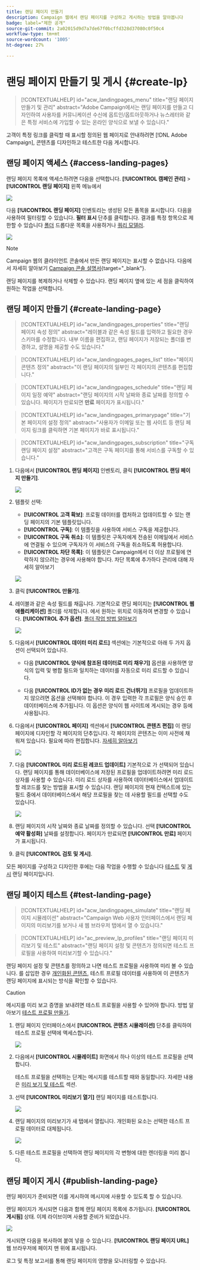 ```yaml
---
title: 랜딩 페이지 만들기
description: Campaign 웹에서 랜딩 페이지를 구성하고 게시하는 방법을 알아봅니다
badge: label="제한 공개"
source-git-commit: 2a02015d9d7a7de67f0bcffd328d37080c0f50c4
workflow-type: tm+mt
source-wordcount: '1005'
ht-degree: 27%

---
```


# 랜딩 페이지 만들기 및 게시 {#create-lp}

>[!CONTEXTUALHELP]
>id="acw_landingpages_menu"
>title="랜딩 페이지 만들기 및 관리"
>abstract="Adobe Campaign에서는 랜딩 페이지를 만들고 디자인하여 사용자를 커뮤니케이션 수신에 옵트인/옵트아웃하거나 뉴스레터와 같은 특정 서비스에 가입할 수 있는 온라인 양식으로 보낼 수 있습니다."

고객이 특정 링크를 클릭할 때 표시할 정의된 웹 페이지로 안내하려면 [!DNL Adobe Campaign], 콘텐츠를 디자인하고 테스트한 다음 게시합니다.

## 랜딩 페이지 액세스 {#access-landing-pages}

랜딩 페이지 목록에 액세스하려면 다음을 선택합니다. **[!UICONTROL 캠페인 관리]** > **[!UICONTROL 랜딩 페이지]** 왼쪽 메뉴에서

![](assets/lp-inventory.png)

다음 **[!UICONTROL 랜딩 페이지]** 인벤토리는 생성된 모든 품목을 표시합니다. 다음을 사용하여 필터링할 수 있습니다. **필터 표시** 단추를 클릭합니다. 결과를 특정 항목으로 제한할 수 있습니다 [폴더](../get-started/permissions.md#folders) 드롭다운 목록을 사용하거나 [쿼리 모델러](../query/query-modeler-overview.md).

![](assets/lp-inventory-filter.png)

<!--From this list, you can access the [landing page Live report](../reports/lp-report-live.md) or [landing page Global report](../reports/lp-report-global.md) for published items.-->

>[!NOTE]
>
>Campaign 웹의 클라이언트 콘솔에서 만든 랜딩 페이지는 표시할 수 없습니다. 다음에서 자세히 알아보기 [Campaign 콘솔 설명서](https://experienceleague.adobe.com/docs/campaign/campaign-v8/content/webapps.html){target="_blank"}.

<!--If you unpublish a landing page which is referenced in a message, the link to the landing page will be broken and an error page will be displayed. You cannot delete a published landing page. To delete it, you must first unpublish it.-->

랜딩 페이지를 복제하거나 삭제할 수 있습니다. 랜딩 페이지 옆에 있는 세 점을 클릭하여 원하는 작업을 선택합니다.

## 랜딩 페이지 만들기 {#create-landing-page}

>[!CONTEXTUALHELP]
>id="acw_landingpages_properties"
>title="랜딩 페이지 속성 정의"
>abstract="레이블과 같은 속성 필드를 입력하고 필요한 경우 스키마를 수정합니다. 내부 이름을 편집하고, 랜딩 페이지가 저장되는 폴더를 변경하고, 설명을 제공할 수도 있습니다."

>[!CONTEXTUALHELP]
>id="acw_landingpages_pages_list"
>title="페이지 콘텐츠 정의"
>abstract="이 랜딩 페이지의 일부인 각 페이지의 콘텐츠를 편집합니다."

>[!CONTEXTUALHELP]
>id="acw_landingpages_schedule"
>title="랜딩 페이지 일정 예약"
>abstract="랜딩 페이지의 시작 날짜와 종료 날짜를 정의할 수 있습니다. 페이지가 만료되면 **만료** 페이지가 표시됩니다."


>[!CONTEXTUALHELP]
>id="acw_landingpages_primarypage"
>title="기본 페이지의 설정 정의"
>abstract="사용자가 이메일 또는 웹 사이트 등 랜딩 페이지 링크를 클릭하면 기본 페이지가 바로 표시됩니다."

>[!CONTEXTUALHELP]
>id="acw_landingpages_subscription"
>title="구독 랜딩 페이지 설정"
>abstract="고객은 구독 페이지를 통해 서비스를 구독할 수 있습니다."

<!--The main steps to create landing pages are as follows:

![](assets/lp-creation-process.png)-->

1. 다음에서 **[!UICONTROL 랜딩 페이지]** 인벤토리, 클릭 **[!UICONTROL 랜딩 페이지 만들기]**.

   ![](assets/lp-create-button.png)

1. 템플릿 선택:
   * **[!UICONTROL 고객 확보]**: 프로필 데이터를 캡처하고 업데이트할 수 있는 랜딩 페이지의 기본 템플릿입니다.
   * **[!UICONTROL 구독]**: 이 템플릿을 사용하여 서비스 구독을 제공합니다.
   * **[!UICONTROL 구독 취소]**: 이 템플릿은 구독자에게 전송된 이메일에서 서비스에 연결될 수 있으며 구독자가 이 서비스의 구독을 취소하도록 허용합니다.
   * **[!UICONTROL 차단 목록]**: 이 템플릿은 Campaign에서 더 이상 프로필에 연락하지 않으려는 경우에 사용해야 합니다. 차단 목록에 추가하다 관리에 대해 자세히 알아보기

   ![](assets/lp-templates.png)

1. 클릭 **[!UICONTROL 만들기]**.

1. 레이블과 같은 속성 필드를 채웁니다. 기본적으로 랜딩 페이지는 **[!UICONTROL 웹 애플리케이션]** 폴더를 삭제합니다. 에서 원하는 위치로 이동하여 변경할 수 있습니다. **[!UICONTROL 추가 옵션]**. [폴더 작업 방법 알아보기](../get-started/permissions.md#folders)

   ![](assets/lp-properties.png)

1. 다음에서 **[!UICONTROL 데이터 미리 로드]** 섹션에는 기본적으로 아래 두 가지 옵션이 선택되어 있습니다.

   * 다음 **[!UICONTROL 양식에 참조된 데이터로 미리 채우기]** 옵션을 사용하면 양식의 입력 및 병합 필드와 일치하는 데이터를 자동으로 미리 로드할 수 있습니다.

   * 다음 **[!UICONTROL ID가 없는 경우 미리 로드 건너뛰기]** 프로필을 업데이트하지 않으려면 옵션을 선택해야 합니다. 이 경우 입력한 각 프로필은 양식 승인 후 데이터베이스에 추가됩니다. 이 옵션은 양식이 웹 사이트에 게시되는 경우 등에 사용됩니다.

1. 다음에서 **[!UICONTROL 페이지]** 섹션에서 **[!UICONTROL 콘텐츠 편집]** 이 랜딩 페이지에 디자인할 각 페이지의 단추입니다. 각 페이지의 콘텐츠는 이미 사전에 채워져 있습니다. 필요에 따라 편집합니다. [자세히 알아보기](lp-content.md)

   ![](assets/lp-pages.png)

1. 다음 **[!UICONTROL 미리 로드된 레코드 업데이트]** 기본적으로 가 선택되어 있습니다. 랜딩 페이지를 통해 데이터베이스에 저장된 프로필을 업데이트하려면 미리 로드 상자를 사용할 수 있습니다. 미리 로드 상자를 사용하여 데이터베이스에서 업데이트할 레코드를 찾는 방법을 표시할 수 있습니다. 랜딩 페이지의 현재 컨텍스트에 있는 필드 중에서 데이터베이스에서 해당 프로필을 찾는 데 사용할 필드를 선택할 수도 있습니다.

   ![](assets/lp-storage-schedule.png)

1. 랜딩 페이지의 시작 날짜와 종료 날짜를 정의할 수 있습니다. 선택 **[!UICONTROL 예약 활성화]** 날짜를 설정합니다. 페이지가 만료되면 **[!UICONTROL 만료]** 페이지가 표시됩니다.

1. 클릭 **[!UICONTROL 검토 및 게시]**.

모든 페이지를 구성하고 디자인한 후에는 다음 작업을 수행할 수 있습니다 [테스트](#test-landing-page) 및 [게시](#publish-landing-page) 랜딩 페이지입니다.

## 랜딩 페이지 테스트 {#test-landing-page}

>[!CONTEXTUALHELP]
>id="acw_landingpages_simulate"
>title="랜딩 페이지 시뮬레이션"
>abstract="Campaign Web 사용자 인터페이스에서 랜딩 페이지의 미리보기를 보거나 새 웹 브라우저 탭에서 열 수 있습니다."

>[!CONTEXTUALHELP]
>id="ac_preview_lp_profiles"
>title="랜딩 페이지 미리보기 및 테스트"
>abstract="랜딩 페이지 설정 및 콘텐츠가 정의되면 테스트 프로필을 사용하여 미리보기할 수 있습니다."

랜딩 페이지 설정 및 콘텐츠를 정의하고 나면 테스트 프로필을 사용하여 미리 볼 수 있습니다. 를 삽입한 경우 [개인화된 콘텐츠](../personalization/gs-personalization.md), 테스트 프로필 데이터를 사용하여 이 콘텐츠가 랜딩 페이지에 표시되는 방식을 확인할 수 있습니다.

>[!CAUTION]
>
>메시지를 미리 보고 증명을 보내려면 테스트 프로필을 사용할 수 있어야 합니다. 방법 알아보기 [테스트 프로필 만들기](../audience/test-profiles.md).

1. 랜딩 페이지 인터페이스에서 **[!UICONTROL 콘텐츠 시뮬레이션]** 단추를 클릭하여 테스트 프로필 선택에 액세스합니다.

   ![](assets/lp-simulate-content.png)

1. 다음에서 **[!UICONTROL 시뮬레이트]** 화면에서 하나 이상의 테스트 프로필을 선택합니다.

   테스트 프로필을 선택하는 단계는 메시지를 테스트할 때와 동일합니다. 자세한 내용은 [미리 보기 및 테스트](../preview-test/preview-test.md) 섹션.

1. 선택 **[!UICONTROL 미리보기 열기]** 랜딩 페이지를 테스트합니다.

   ![](assets/lp-open-preview.png)

1. 랜딩 페이지의 미리보기가 새 탭에서 열립니다. 개인화된 요소는 선택한 테스트 프로필 데이터로 대체됩니다.

   ![](assets/lp-preview.png)

1. 다른 테스트 프로필을 선택하여 랜딩 페이지의 각 변형에 대한 렌더링을 미리 봅니다.

<!--Can you preview Confirmation/Error/Expiration pages?-->

## 랜딩 페이지 게시 {#publish-landing-page}

랜딩 페이지가 준비되면 이를 게시하여 메시지에 사용할 수 있도록 할 수 있습니다.

랜딩 페이지가 게시되면 다음과 함께 랜딩 페이지 목록에 추가됩니다. **[!UICONTROL 게시됨]** 상태. 이제 라이브이며 사용할 준비가 되었습니다.

![](assets/lp-published.png)

게시되면 다음을 복사하여 붙여 넣을 수 있습니다. **[!UICONTROL 랜딩 페이지 URL]** 웹 브라우저에 페이지 맨 위에 표시됩니다.

로그 및 특정 보고서를 통해 랜딩 페이지의 영향을 모니터링할 수 있습니다.
